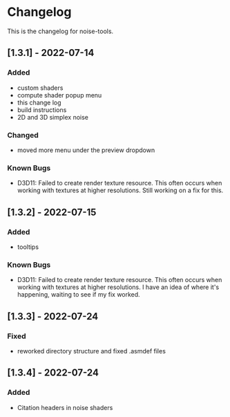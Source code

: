 # Changelog
This is the changelog for noise-tools.

## [1.3.1] - 2022-07-14
### Added
- custom shaders
- compute shader popup menu
- this change log
- build instructions
- 2D and 3D simplex noise

### Changed
- moved more menu under the preview dropdown

### Known Bugs
- D3D11: Failed to create render texture resource. This often occurs when working with textures at higher resolutions. Still working on a fix for this.

## [1.3.2] - 2022-07-15
### Added
- tooltips

### Known Bugs
- D3D11: Failed to create render texture resource. This often occurs when working with textures at higher resolutions. I have an idea of where it's happening, waiting to see if my fix worked.

## [1.3.3] - 2022-07-24
### Fixed
- reworked directory structure and fixed .asmdef files

## [1.3.4] - 2022-07-24
### Added
- Citation headers in noise shaders